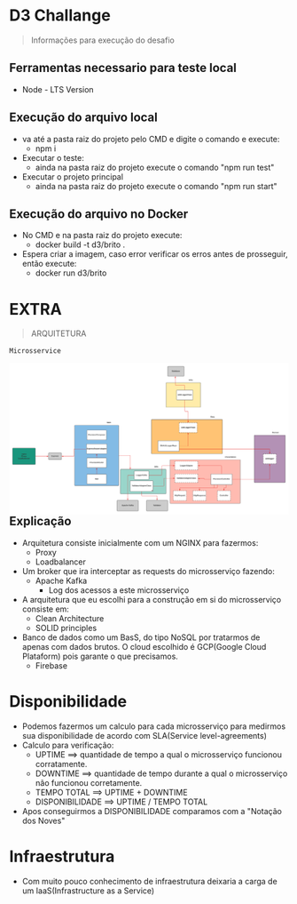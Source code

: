 # D3 Challange
> Informações para execução do desafio

## Ferramentas necessario para teste local
* Node - LTS Version

## Execução do arquivo local
* va até a pasta raiz do projeto pelo CMD e digite o comando e execute:
    * npm i
* Executar o teste:
    * ainda na pasta raiz do projeto execute o comando "npm run test"
* Executar o projeto principal
    * ainda na pasta raiz do projeto execute o comando "npm run start"

## Execução do arquivo no Docker
* No CMD e na pasta raiz do projeto execute:
    * docker build -t d3/brito .
* Espera criar a imagem, caso error verificar os erros antes de prosseguir, então execute:
    * docker run d3/brito

# EXTRA
> ARQUITETURA

```sh
Microsservice
```

<img src="./src/assets/d3-challenge.png"
     alt="architecture multi containers"
     style="float: left; margin-right: 10px;" />

## Explicação
* Arquitetura consiste inicialmente com um NGINX para fazermos:
    * Proxy
    * Loadbalancer
* Um broker que ira interceptar as requests do microsserviço fazendo:
    * Apache Kafka
        * Log dos acessos a este microsserviço
* A arquitetura que eu escolhi para a construção em si do microsserviço consiste em:
    * Clean Architecture
    * SOLID principles
* Banco de dados como um BasS, do tipo NoSQL por tratarmos de apenas com dados brutos. O cloud escolhido é GCP(Google Cloud Plataform) pois garante o que precisamos.
    * Firebase

# Disponibilidade
* Podemos fazermos um calculo para cada microsserviço para medirmos sua disponibilidade de acordo com SLA(Service level-agreements)
* Calculo para verificação:
    * UPTIME ==> quantidade de tempo a qual o microsserviço funcionou corratamente.
    * DOWNTIME ==> quantidade de tempo durante a qual o microsserviço não funcionou corretamente.
    * TEMPO TOTAL ==> UPTIME + DOWNTIME
    * DISPONIBILIDADE ==> UPTIME / TEMPO TOTAL
* Apos conseguirmos a DISPONIBILIDADE comparamos com a "Notação dos Noves"
# Infraestrutura
* Com muito pouco conhecimento de infraestrutura deixaria a carga de um IaaS(Infrastructure as a Service)
